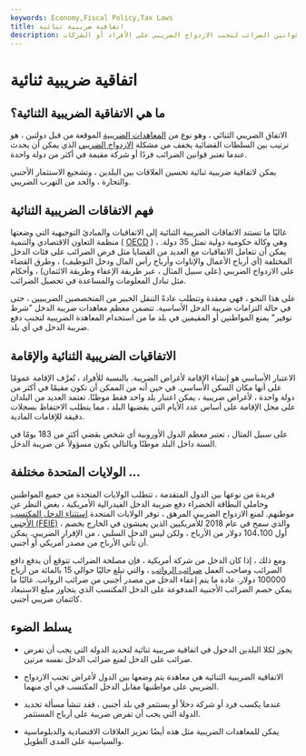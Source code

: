 ```yaml
---
keywords: Economy,Fiscal Policy,Tax Laws
title: اتفاقية ضريبية ثنائية
description: ترتيب بين سلطتين قضائيتين تقنن قوانين الضرائب لتجنب الازدواج الضريبي على الأفراد أو الشركات.
---
```


# اتفاقية ضريبية ثنائية
## ما هي الاتفاقية الضريبية الثنائية؟

الاتفاق الضريبي الثنائي ، وهو نوع من [المعاهدات الضريبية](/taxtreaty) الموقعة من قبل دولتين ، هو ترتيب بين السلطات القضائية يخفف من مشكلة [الازدواج الضريبي](/double_taxation) الذي يمكن أن يحدث عندما تعتبر قوانين الضرائب فردًا أو شركة مقيمة في أكثر من دولة واحدة.

يمكن لاتفاقية ضريبية ثنائية تحسين العلاقات بين البلدين ، وتشجيع الاستثمار الأجنبي والتجارة ، والحد من التهرب الضريبي.

## فهم الاتفاقات الضريبية الثنائية

غالبًا ما تستند الاتفاقات الضريبية الثنائية إلى الاتفاقيات والمبادئ التوجيهية التي وضعتها منظمة التعاون الاقتصادي والتنمية ( [OECD](/oecd) ) ، وهي وكالة حكومية دولية تمثل 35 دولة. يمكن أن تتعامل الاتفاقيات مع العديد من القضايا مثل فرض الضرائب على فئات الدخل المختلفة (أي أرباح الأعمال والإتاوات وأرباح رأس المال ودخل التوظيف) ، وطرق القضاء على الازدواج الضريبي (على سبيل المثال ، عبر طريقة الإعفاء وطريقة الائتمان) ، وأحكام مثل تبادل المعلومات والمساعدة في تحصيل الضرائب.

على هذا النحو ، فهي معقدة وتتطلب عادةً التنقل الخبير من المتخصصين الضريبيين ، حتى في حالة التزامات ضريبة الدخل الأساسية. تتضمن معظم معاهدات ضريبة الدخل "شرط توفير" يمنع المواطنين أو المقيمين في بلد ما من استخدام المعاهدة الضريبية لتجنب دفع ضريبة الدخل في أي بلد.

## الاتفاقيات الضريبية الثنائية والإقامة

الاعتبار الأساسي هو إنشاء الإقامة لأغراض الضريبة. بالنسبة للأفراد ، تُعرَّف الإقامة عمومًا على أنها مكان السكن الأساسي. في حين أنه من الممكن أن تكون مقيمًا في أكثر من دولة واحدة ، لأغراض ضريبية ، يمكن اعتبار بلد واحد فقط موطنًا. تعتمد العديد من البلدان على محل الإقامة على أساس عدد الأيام التي يقضيها البلد ، مما يتطلب الاحتفاظ بسجلات دقيقة للإقامات المادية.

على سبيل المثال ، تعتبر معظم الدول الأوروبية أي شخص يقضي أكثر من 183 يومًا في السنة داخل البلد موطنًا وبالتالي يكون مسؤولاً عن ضريبة الدخل.

## الولايات المتحدة مختلفة ...

فريدة من نوعها بين الدول المتقدمة ، تتطلب الولايات المتحدة من جميع المواطنين وحاملي البطاقة الخضراء دفع ضريبة الدخل الفيدرالية الأمريكية ، بغض النظر عن موطنهم. لمنع الازدواج الضريبي المرهق ، توفر الولايات المتحدة [استثناء الدخل المكتسب الأجنبي (FEIE)](/foreign-earned-income-exclusion) ، والذي سمح في عام 2018 للأمريكيين الذين يعيشون في الخارج بخصم أول 104،100 دولار من الأرباح ، ولكن ليس الدخل السلبي ، من الإقرار الضريبي. يمكن أن تأتي الأرباح من مصدر أمريكي أو أجنبي.

ومع ذلك ، إذا كان الدخل من شركة أمريكية ، فإن مصلحة الضرائب تتوقع أن يدفع دافع الضرائب وصاحب العمل [ضرائب الرواتب](/payrolltax) ، والتي تبلغ حاليًا حوالي 15 بالمائة من أرباح 100000 دولار. عادة ما يتم إعفاء الدخل من مصدر أجنبي من ضرائب الرواتب. غالبًا ما يمكن خصم الضرائب الأجنبية المدفوعة على الدخل المكتسب الذي يتجاوز مبلغ الاستبعاد كائتمان ضريبي أجنبي.

## يسلط الضوء

- يجوز لكلا البلدين الدخول في اتفاقية ضريبية ثنائية لتحديد الدولة التي يجب أن تفرض ضرائب على الدخل لمنع ضرائب الدخل نفسه مرتين.

- الاتفاقية الضريبية الثنائية هي معاهدة يتم وضعها بين الدول لأغراض تجنب الازدواج الضريبي على مواطنيها مقابل الدخل المكتسب في أي منهما.

- عندما يكسب فرد أو شركة دخلاً أو يستثمر في بلد أجنبي ، فقد تنشأ مسألة تحديد الدولة التي يجب أن تفرض ضريبة على أرباح المستثمر.

- يمكن للمعاهدات الضريبية مثل هذه أيضًا تعزيز العلاقات الاقتصادية والدبلوماسية والسياسية على المدى الطويل.


